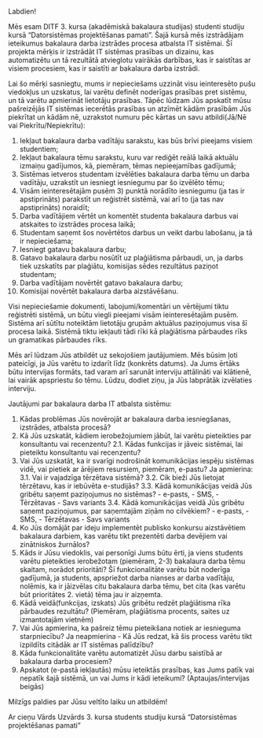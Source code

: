 Labdien!

Mēs esam DITF 3. kursa (akadēmiskā bakalaura studijas) studenti studiju kursā “Datorsistēmas projektēšanas pamati”. Šajā kursā mēs izstrādājam ieteikumus bakalaura darba izstrādes procesa atbalsta IT sistēmai. Šī projekta mērķis ir izstrādāt IT sistēmas prasības un dizainu, kas automatizētu un tā rezultātā atvieglotu vairākās darbības, kas ir saistītas ar visiem procesiem, kas ir saistīti ar bakalaura darba izstrādi. 

Lai šo mērķi sasniegtu, mums ir nepieciešams uzzināt visu ieinteresēto pušu viedokļus un uzskatus, lai varētu definēt noderīgas prasības pret sistēmu, un tā varētu apmierināt lietotāju prasības. 
Tāpēc lūdzam Jūs apskatīt mūsu pašreizējās IT sistēmas iecerētās prasības un atzīmēt kādām prasībām Jūs piekrītat un kādām nē, uzrakstot numuru pēc kārtas un savu atbildi(Jā/Nē vai Piekrītu/Nepiekrītu):
1) Iekļaut bakalaura darba vadītāju sarakstu, kas būs brīvi pieejams visiem studentiem;
2) Iekļaut bakalaura tēmu sarakstu, kuru var rediģēt reālā laikā aktuālu izmaiņu gadījumos, kā, piemēram, tēmas nepieejamības gadījumā;
3) Sistēmas ietveros studentam izvēlēties bakalaura darba tēmu un darba vadītāju, uzrakstīt un iesniegt iesniegumu par šo izvēlēto tēmu;
4) Visām ieinteresētajām pusēm 3) punktā norādīto iesniegumu (ja tas ir apstiprināts) parakstīt un reģistrēt sistēmā, vai arī to (ja tas nav apstiprināts) noraidīt;
5) Darba vadītājiem vērtēt un komentēt studenta bakalaura darbus vai atskaites to izstrādes procesa laikā;
6) Studentam saņemt šos novērtētos darbus un veikt darbu labošanu, ja tā ir nepieciešama;
7) Iesniegt gatavu bakalaura darbu;
8) Gatavo bakalaura darbu nosūtīt uz plaģiātisma pārbaudi, un, ja darbs tiek uzskatīts par plaģiātu, komisijas sēdes rezultātus paziņot studentam;
9) Darba vadītājam novērtēt gatavo bakalaura darbu;
10) Komisijai novērtēt bakalaura darba aizstāvēšanu.

Visi nepieciešamie dokumenti, labojumi/komentāri un vērtējumi tiktu reģistrēti sistēmā, un būtu viegli pieejami visām ieinteresētajām pusēm. Sistēma arī sūtītu noteiktām lietotāju grupām aktuālus paziņojumus visa šī procesa laikā. Sistēmā tiktu iekļauti tādi rīki kā plaģiātisma pārbaudes rīks un gramatikas pārbaudes rīks. 

Mēs arī lūdzam Jūs atbildēt uz sekojošiem jautājumiem. Mēs būsim ļoti pateicīgi, ja Jūs varētu to izdarīt līdz (konkrēts datums). Ja Jums ērtāks būtu intervijas formāts, tad varam arī sarunāt interviju attālināti vai klātienē, lai vairāk apspriestu šo tēmu. Lūdzu, dodiet ziņu, ja Jūs labprātāk izvēlaties interviju.

Jautājumi par bakalaura darba IT atbalsta sistēmu:

1. Kādas problēmas Jūs novērojāt ar bakalaura darba iesniegšanas, izstrādes, atbalsta procesā?
2. Kā Jūs uzskatāt, kādiem ierobežojumiem jābūt, lai varētu pieteikties par konsultantu vai recenzentu? 
   2.1. Kādas funkcijas ir jāveic sistēmai, lai pieteiktu konsultantu vai recenzentu?
3. Vai Jūs uzskatāt, ka ir svarīgi nodrošināt komunikācijas iespēju sistēmas vidē, vai pietiek ar ārējiem resursiem, piemēram, e-pastu?
    Ja apmierina:
    3.1. Vai ir vajadzīga tērzētava sistēmā? 
    3.2. Cik bieži Jūs lietojat tērzētavu, kas ir iebūvēta e-studijās? 
    3.3. Kādā komunikācijas veidā Jūs gribētu saņemt paziņojumus no sistēmas? 
       - e-pasts, 
       - SMS, 
       - Tērzētavas
       - Savs variants
    3.4. Kādā komunikācijas veidā Jūs gribētu saņemt paziņojumus, par saņemtajām ziņām no cilvēkiem?
       - e-pasts, 
       - SMS, 
       - Tērzētavas
       - Savs variants
4.	Ko Jūs domājāt par ideju implementēt publisko konkursu aizstāvētiem bakalaura darbiem, kas varētu tikt prezentēti darba devējiem vai zinātniskos žurnālos?
5.	Kāds ir Jūsu viedoklis, vai personīgi Jums būtu ērti, ja viens students varētu pieteikties ierobežotam (piemēram, 2-3) bakalaura darba tēmu skaitam, norādot prioritāti? Šī funkcionalitāte varētu būt noderīga gadījumā, ja students, apspriežot darba nianses ar darba vadītāju, nolēmis, ka ir jāizvēlas citu bakalaura darba tēmu, bet cita (kas varētu būt prioritātes 2. vietā) tēma jau ir aizņemta. 
7. Kādā veidā(funkcijas, izskats) Jūs gribētu redzēt plaģiātisma rīka pārbaudes rezultātu? (Piemēram, plaģiātisma procents, saites uz izmantotajām vietnēm)
8. Vai Jūs apmierina, ka pašreiz tēmu pieteikšana notiek ar iesnieguma starpniecību?
    Ja neapmierina - Kā Jūs redzat, kā šis process varētu tikt izpildīts citādāk ar IT sistēmas palīdzību?
9.	Kāda funkcionalitāte varētu automatizēt Jūsu darbu saistībā ar bakalaura darba procesiem?
10.	Apskatot (e-pastā iekļautās) mūsu ieteiktās prasības, kas Jums patīk vai nepatīk šajā sistēmā, un vai Jums ir kādi ieteikumi? (Aptaujas/intervijas beigās)

Milzīgs paldies par Jūsu veltīto laiku un atbildēm!

Ar cieņu
Vārds Uzvārds
3. kursa students studiju kursā “Datorsistēmas projektēšanas pamati”
